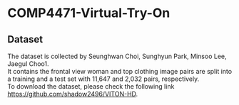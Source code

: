 # COMP4471-Virtual-Try-On

## Dataset

The dataset is collected by Seunghwan Choi, Sunghyun Park, Minsoo Lee, Jaegul Choo1.\
It contains the frontal view woman and top clothing image pairs are split into a training and a test set with 11,647 and 2,032 pairs, respectively.\
To download the dataset, please check the following link https://github.com/shadow2496/VITON-HD.
